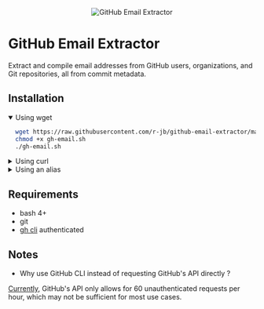 <p align="center"><img src="https://raw.githubusercontent.com/r-jb/github-email-extractor/media/showcase.webp" alt="GitHub Email Extractor"></p>

# GitHub Email Extractor

Extract and compile email addresses from GitHub users, organizations, and Git repositories, all from commit metadata.

## Installation

<details open><summary>Using wget</summary>

```bash
  wget https://raw.githubusercontent.com/r-jb/github-email-extractor/main/gh-email.sh
  chmod +x gh-email.sh
  ./gh-email.sh
```

</details>

<details><summary>Using curl</summary>

```bash
  curl -O https://raw.githubusercontent.com/r-jb/github-email-extractor/main/gh-email.sh
  chmod +x gh-email.sh
  ./gh-email.sh
```

</details>

<details><summary>Using an alias</summary>

```bash
  alias gh-email="$(curl -fsSL https://raw.githubusercontent.com/r-jb/github-email-extractor/main/gh-email.sh | sh)"
```

</details>

## Requirements

- bash 4+
- git
- [gh cli](https://cli.github.com/) authenticated

## Notes

- Why use GitHub CLI instead of requesting GitHub's API directly ?

[Currently](https://docs.github.com/en/rest/overview/resources-in-the-rest-api#rate-limits), GitHub's API only allows for 60 unauthenticated requests per hour, which may not be sufficient for most use cases.
